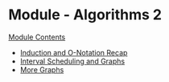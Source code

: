 # Module - Algorithms 2

[Module Contents](/README.md)

- [Induction and O-Notation Recap](./01recap/index)
- [Interval Scheduling and Graphs](./02intervalgraph/index)
- [More Graphs](./03graphs/index)
